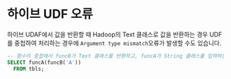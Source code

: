 # 하이브 UDF 오류
하이브 UDAF에서 값을 반환할 때 Hadoop의 Text 클래스로 값을 반환하는 경우 UDF를 중첩하여 처리하는 경우에 `Argument type mismatch`오류가 발생할 수도 있습니다. 

```sql
-- 함수의 중첩에서 funcB가 Text 클래스를 반환하고, funcA가 String 클래스를 입력하는 경우 반환값의 오류가 발생할 수 있음 
SELECT funcA(funcB('A'))
  FROM tbls;
```
